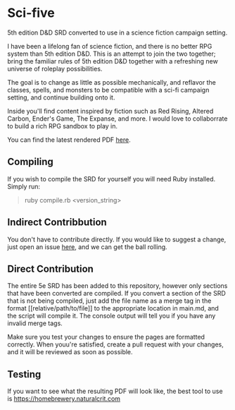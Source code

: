 # Sci-five
5th edition D&amp;D SRD converted to use in a science fiction campaign setting.

I have been a lifelong fan of science fiction, and there is no better RPG system than 5th edition D&D. This is an attempt to join the two together; bring the familiar rules of 5th edition D&D together with a refreshing new universe of roleplay possibilities.

The goal is to change as little as possible mechanically, and reflavor the classes, spells, and monsters to be compatible with a sci-fi campaign setting, and continue building onto it.

Inside you'll find content inspired by fiction such as Red Rising, Altered Carbon, Ender's Game, The Expanse, and more. I would love to collaborrate to build a rich RPG sandbox to play in.

You can find the latest rendered PDF [here](https://github.com/unChaz/sci-fi-5e/tree/master/releases).

## Compiling
If you wish to compile the SRD for yourself you will need Ruby installed. Simply run:
> ruby compile.rb <version_string>

## Indirect Contribbution
You don't have to contribute directly. If you would like to suggest a change, just open an issue [here](https://github.com/unChaz/sci-fi-5e/issues), and we can get the ball rolling.

## Direct Contribution
The entire 5e SRD has been added to this repository, however only sections that have been converted are compiled. If you convert a section of the SRD that is not being compiled, just add the file name as a merge tag in the format [[relative/path/to/file]] to the appropriate location in main.md, and the script will compile it. The console output will tell you if you have any invalid merge tags.

Make sure you test your changes to ensure the pages are formatted correctly. When youu're satisfied, create a pull request with your changes, and it will be reviewed as soon as possible.

## Testing
If you want to see what the resulting PDF will look like, the best tool to use is https://homebrewery.naturalcrit.com

